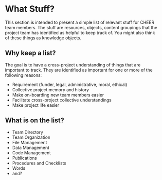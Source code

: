 # What Stuff?

This section is intended to present a simple list of relevant stuff for CHEER team members.  The stuff are resources, objects, content groupings that the project team has identified as helpful to keep track of. You might also think of these things as knowledge objects.

## Why keep a list?

The goal is to have a cross-project understanding of things that are important to track. They are identified as important for one or more of the following reasons:

* Requirement (funder, legal, administrative, moral, ethical)
* Collective project memory and history
* Make on-boarding new team members easier
* Facilitate cross-project collective understandings
* Make project life easier

## What is on the list?
* Team Directory
* Team Organization
* File Management
* Data Management
* Code Management
* Publications
* Procedures and Checklists
* Words
* and?

